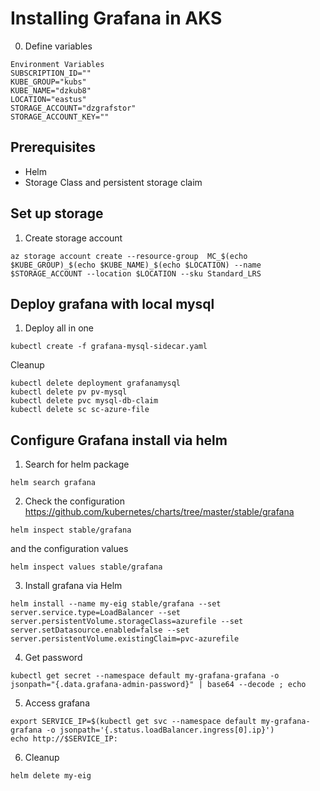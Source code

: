 # Installing Grafana in AKS

0. Define variables
```
Environment Variables
SUBSCRIPTION_ID=""
KUBE_GROUP="kubs"
KUBE_NAME="dzkub8"
LOCATION="eastus"
STORAGE_ACCOUNT="dzgrafstor"
STORAGE_ACCOUNT_KEY=""
```

## Prerequisites
- Helm
- Storage Class and persistent storage claim

## Set up storage

1. Create storage account
```
az storage account create --resource-group  MC_$(echo $KUBE_GROUP)_$(echo $KUBE_NAME)_$(echo $LOCATION) --name $STORAGE_ACCOUNT --location $LOCATION --sku Standard_LRS
```
  
## Deploy grafana with local mysql

1. Deploy all in one

```
kubectl create -f grafana-mysql-sidecar.yaml
```


Cleanup
```
kubectl delete deployment grafanamysql
kubectl delete pv pv-mysql
kubectl delete pvc mysql-db-claim
kubectl delete sc sc-azure-file
```

## Configure Grafana install via helm

1. Search for helm package
```
helm search grafana
```

2. Check the configuration
https://github.com/kubernetes/charts/tree/master/stable/grafana

```
helm inspect stable/grafana
```

and the configuration values
```
helm inspect values stable/grafana
```

3. Install grafana via Helm
```
helm install --name my-eig stable/grafana --set server.service.type=LoadBalancer --set server.persistentVolume.storageClass=azurefile --set server.setDatasource.enabled=false --set server.persistentVolume.existingClaim=pvc-azurefile
```

4. Get password
```
kubectl get secret --namespace default my-grafana-grafana -o jsonpath="{.data.grafana-admin-password}" | base64 --decode ; echo
```

5. Access grafana
```
export SERVICE_IP=$(kubectl get svc --namespace default my-grafana-grafana -o jsonpath='{.status.loadBalancer.ingress[0].ip}')
echo http://$SERVICE_IP:
```

6. Cleanup
```
helm delete my-eig
```

